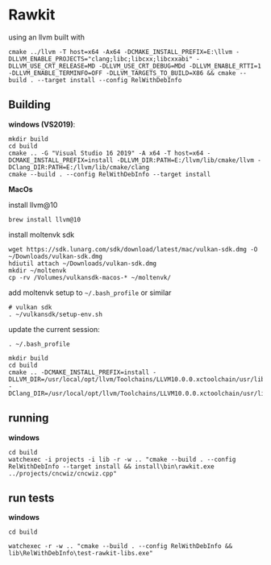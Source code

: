 # Rawkit

using an llvm built with

```
cmake ../llvm -T host=x64 -Ax64 -DCMAKE_INSTALL_PREFIX=E:\llvm -DLLVM_ENABLE_PROJECTS="clang;libc;libcxx;libcxxabi" -DLLVM_USE_CRT_RELEASE=MD -DLLVM_USE_CRT_DEBUG=MDd -DLLVM_ENABLE_RTTI=1 -DLLVM_ENABLE_TERMINFO=OFF -DLLVM_TARGETS_TO_BUILD=X86 && cmake --build . --target install --config RelWithDebInfo
```


## Building

__windows (VS2019)__:
```
mkdir build
cd build
cmake .. -G "Visual Studio 16 2019" -A x64 -T host=x64 -DCMAKE_INSTALL_PREFIX=install -DLLVM_DIR:PATH=E:/llvm/lib/cmake/llvm -DClang_DIR:PATH=E:/llvm/lib/cmake/clang
cmake --build . --config RelWithDebInfo --target install
```

__MacOs__

install llvm@10
```
brew install llvm@10
```

install moltenvk sdk
```
wget https://sdk.lunarg.com/sdk/download/latest/mac/vulkan-sdk.dmg -O ~/Downloads/vulkan-sdk.dmg
hdiutil attach ~/Downloads/vulkan-sdk.dmg
mkdir ~/moltenvk
cp -rv /Volumes/vulkansdk-macos-* ~/moltenvk/
```

add moltenvk setup to `~/.bash_profile` or similar
```
# vulkan sdk
. ~/vulkansdk/setup-env.sh
```

update the current session:
```
. ~/.bash_profile
```

```
mkdir build
cd build
cmake .. -DCMAKE_INSTALL_PREFIX=install -DLLVM_DIR=/usr/local/opt/llvm/Toolchains/LLVM10.0.0.xctoolchain/usr/lib/cmake/llvm/ -DClang_DIR=/usr/local/opt/llvm/Toolchains/LLVM10.0.0.xctoolchain/usr/lib/cmake/clang/
```
## running

__windows__

```
cd build
watchexec -i projects -i lib -r -w .. "cmake --build . --config RelWithDebInfo --target install && install\bin\rawkit.exe ../projects/cncwiz/cncwiz.cpp"
```

## run tests

__windows__
```
cd build

watchexec -r -w .. "cmake --build . --config RelWithDebInfo && lib\RelWithDebInfo\test-rawkit-libs.exe"
```